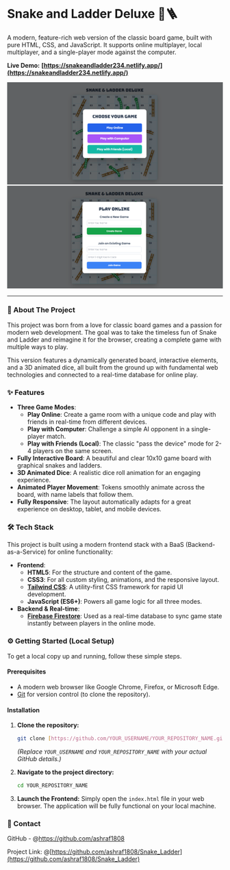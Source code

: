 # Snake and Ladder Deluxe 🐍🪜

A modern, feature-rich web version of the classic board game, built with pure HTML, CSS, and JavaScript. It supports online multiplayer, local multiplayer, and a single-player mode against the computer.

**Live Demo:** **[https://snakeandladder234.netlify.app/](https://snakeandladder234.netlify.app/)**

![Screenshot of the Snake and Ladder game board](s1.png)
![Screenshot of the Snake and Ladder game board](s2.png)


-----

### 🚀 About The Project

This project was born from a love for classic board games and a passion for modern web development. The goal was to take the timeless fun of Snake and Ladder and reimagine it for the browser, creating a complete game with multiple ways to play.

This version features a dynamically generated board, interactive elements, and a 3D animated dice, all built from the ground up with fundamental web technologies and connected to a real-time database for online play.

### ✨ Features

  * **Three Game Modes**:
      * **Play Online**: Create a game room with a unique code and play with friends in real-time from different devices.
      * **Play with Computer**: Challenge a simple AI opponent in a single-player match.
      * **Play with Friends (Local)**: The classic "pass the device" mode for 2-4 players on the same screen.
  * **Fully Interactive Board**: A beautiful and clear 10x10 game board with graphical snakes and ladders.
  * **3D Animated Dice**: A realistic dice roll animation for an engaging experience.
  * **Animated Player Movement**: Tokens smoothly animate across the board, with name labels that follow them.
  * **Fully Responsive**: The layout automatically adapts for a great experience on desktop, tablet, and mobile devices.

### 🛠️ Tech Stack

This project is built using a modern frontend stack with a BaaS (Backend-as-a-Service) for online functionality:

  * **Frontend**:
      * **HTML5**: For the structure and content of the game.
      * **CSS3**: For all custom styling, animations, and the responsive layout.
      * **[Tailwind CSS](https://tailwindcss.com/)**: A utility-first CSS framework for rapid UI development.
      * **JavaScript (ES6+)**: Powers all game logic for all three modes.
  * **Backend & Real-time**:
      * **[Firebase Firestore](https://firebase.google.com/products/firestore)**: Used as a real-time database to sync game state instantly between players in the online mode.

### ⚙️ Getting Started (Local Setup)

To get a local copy up and running, follow these simple steps.

#### Prerequisites

  * A modern web browser like Google Chrome, Firefox, or Microsoft Edge.
  * [Git](https://git-scm.com/) for version control (to clone the repository).

#### Installation

1.  **Clone the repository:**

    ```bash
    git clone [https://github.com/YOUR_USERNAME/YOUR_REPOSITORY_NAME.git](https://github.com/YOUR_USERNAME/YOUR_REPOSITORY_NAME.git)
    ```

    *(Replace `YOUR_USERNAME` and `YOUR_REPOSITORY_NAME` with your actual GitHub details.)*

2.  **Navigate to the project directory:**

    ```bash
    cd YOUR_REPOSITORY_NAME
    ```

3.  **Launch the Frontend:**
    Simply open the `index.html` file in your web browser. The application will be fully functional on your local machine.

### 🤝 Contact

GitHub - @https://github.com/ashraf1808

Project Link: @[https://github.com/ashraf1808/Snake_Ladder](https://github.com/ashraf1808/Snake_Ladder)
